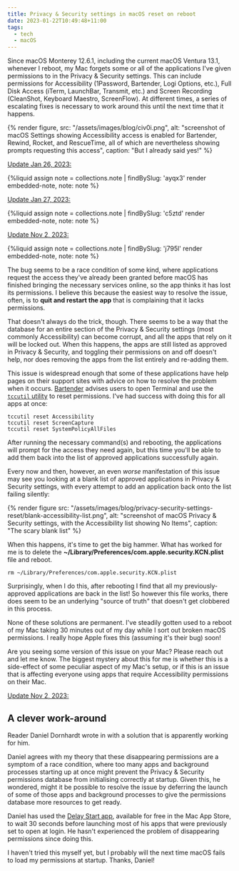 ```yaml
---
title: Privacy & Security settings in macOS reset on reboot
date: 2023-01-22T10:49:48+11:00
tags:
  - tech
  - macOS
---
```


Since macOS Monterey 12.6.1, including the current macOS Ventura 13.1, whenever I reboot, my Mac forgets some or all of the applications I've given permissions to in the Privacy & Security settings. This can include permissions for Accessibility (1Password, Bartender, Logi Options, etc.), Full Disk Access (iTerm, LaunchBar, Transmit, etc.) and Screen Recording (CleanShot, Keyboard Maestro, ScreenFlow). At different times, a series of escalating fixes is necessary to work around this until the next time that it happens.

{% render figure, src: "/assets/images/blog/civ0i.png", alt: "screenshot of macOS Settings showing Accessibility access is enabled for Bartender, Rewind, Rocket, and RescueTime, all of which are nevertheless showing prompts requesting this access", caption: "But I already said yes!" %}

<ins datetime="2023-01-26T20:59:41+11:00">Update Jan 26, 2023:</ins>

{%liquid
  assign note = collections.note | findBySlug: 'ayqx3'
  render embedded-note, note: note
%}

<ins datetime="2023-01-27T14:57:14+11:00">Update Jan 27, 2023:</ins>

{%liquid
  assign note = collections.note | findBySlug: 'c5ztd'
  render embedded-note, note: note
%}

<ins datetime="2023-11-02T09:46:25+11:00">Update Nov 2, 2023:</ins>

{%liquid
  assign note = collections.note | findBySlug: 'j795l'
  render embedded-note, note: note
%}

The bug seems to be a race condition of some kind, where applications request the access they've already been granted before macOS has finished bringing the necessary services online, so the app thinks it has lost its permissions. I believe this because the easiest way to resolve the issue, often, is to **quit and restart the app** that is complaining that it lacks permissions.

That doesn't always do the trick, though. There seems to be a way that the database for an entire section of the Privacy & Security settings (most commonly Accessibility) can become corrupt, and all the apps that rely on it will be locked out. When this happens, the apps are still listed as approved in Privacy & Security, and toggling their permissions on and off doesn't help, nor does removing the apps from the list entirely and re-adding them.

This issue is widespread enough that some of these applications have help pages on their support sites with advice on how to resolve the problem when it occurs. [Bartender](https://www.macbartender.com/b4blog/macOS-Ventura-Permissions/) advises users to open Terminal and use the [`tccutil` utility](https://eclecticlight.co/2020/01/28/a-guide-to-catalinas-privacy-protection-4-tccutil/) to reset permissions. I've had success with doing this for all apps at once:

```shell
tccutil reset Accessibility
tccutil reset ScreenCapture
tccutil reset SystemPolicyAllFiles
```

After running the necessary command(s) and rebooting, the applications will prompt for the access they need again, but this time you'll be able to add them back into the list of approved applications successfully again.

Every now and then, however, an even _worse_ manifestation of this issue may see you looking at a blank list of approved applications in Privacy & Security settings, with every attempt to add an application back onto the list failing silently:

{% render figure src: "/assets/images/blog/privacy-security-settings-reset/blank-accessibility-list.png", alt: "screenshot of macOS Privacy & Security settings, with the Accessibility list showing No Items", caption: "The scary blank list" %}

When this happens, it's time to get the big hammer. What has worked for me is to delete the **~/Library/Preferences/com.apple.security.KCN.plist** file and reboot.

```shell
rm ~/Library/Preferences/com.apple.security.KCN.plist
```

Surprisingly, when I do this, after rebooting I find that all my previously-approved applications are back in the list! So however this file works, there does seem to be an underlying "source of truth" that doesn't get clobbered in this process.

None of these solutions are permanent. I've steadily gotten used to a reboot of my Mac taking 30 minutes out of my day while I sort out broken macOS permissions. I really hope Apple fixes this (assuming it's their bug) soon!

Are you seeing some version of this issue on your Mac? Please reach out and let me know. The biggest mystery about this for me is whether this is a side-effect of some peculiar aspect of my Mac's setup, or if this is an issue that is affecting everyone using apps that require Accessibility permissions on their Mac.

<ins datetime="2023-11-02T09:46:25+11:00">Update Nov 2, 2023:</ins>

## A clever work-around

Reader Daniel Dornhardt wrote in with a solution that is apparently working for him.

Daniel agrees with my theory that these disappearing permissions are a symptom of a race condition, where too many apps and background processes starting up at once might prevent the Privacy & Security permissions database from initialising correctly at startup. Given this, he wondered, might it be possible to resolve the issue by deferring the launch of some of those apps and background processes to give the permissions database more resources to get ready.

Daniel has used the [Delay Start app](https://apps.apple.com/au/app/delay-start/id591620786), available for free in the Mac App Store, to wait 30 seconds before launching most of his apps that were previously set to open at login. He hasn't experienced the problem of disappearing permissions since doing this.

I haven't tried this myself yet, but I probably will the next time macOS fails to load my permissions at startup. Thanks, Daniel!
